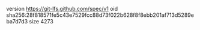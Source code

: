 version https://git-lfs.github.com/spec/v1
oid sha256:28f818571fe5c43e7529fcc88d73f022b628f8f8ebb201af713d5289eba7d7d3
size 4273
